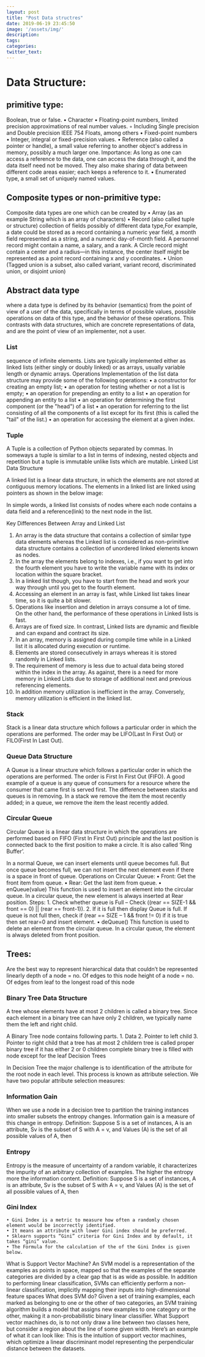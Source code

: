 ```yaml
---
layout: post
title: "Post Data structres"
date: 2019-06-19 23:45:50
image: '/assets/img/'
description:
tags:
categories:
twitter_text:
---
```

# Data Structure:

## primitive type:

Boolean, true or false.
    • Character
    • Floating-point numbers, limited precision approximations of real number values.
        ◦ Including Single precision and Double precision IEEE 754 Floats, among others
    • Fixed-point numbers
    • Integer, integral or fixed-precision values.
    • Reference (also called a pointer or handle), a small value referring to another object's address in memory, possibly a much larger one. Importance: As long as one can access a reference to the data, one can access the data through it, and the data itself need not be moved. They also make sharing of data between different code areas easier; each keeps a reference to it.
    • Enumerated type, a small set of uniquely named values.
## Composite types or non-primitive type:
Composite data types are one which can be created by
    • Array (as an example String which is an array of characters)
    • Record (also called tuple or structure)  collection of fields possibly of different data type,For example, a date could be stored as a record containing a numeric year field, a month field represented as a string, and a numeric day-of-month field. A personnel record might contain a name, a salary, and a rank. A Circle record might contain a center and a radius—in this instance, the center itself might be represented as a point record containing x and y coordinates.
    • Union (Tagged union is a subset, also called variant, variant record, discriminated union, or disjoint union)

## Abstract data type
where a data type is defined by its behavior (semantics) from the point of view of a user of the data, specifically in terms of possible values, possible operations on data of this type, and the behavior of these operations. This contrasts with data structures, which are concrete representations of data, and are the point of view of an implementer, not a user.
### List
sequence of infinite elements. Lists are typically implemented either as linked lists (either singly or doubly linked) or as arrays, usually variable length or dynamic arrays.
Operations
Implementation of the list data structure may provide some of the following operations:
    • a constructor for creating an empty list;
    • an operation for testing whether or not a list is empty;
    • an operation for prepending an entity to a list
    • an operation for appending an entity to a list
    • an operation for determining the first component (or the "head") of a list
    • an operation for referring to the list consisting of all the components of a list except for its first (this is called the "tail" of the list.)
    • an operation for accessing the element at a given index.
### Tuple
A Tuple is a collection of Python objects separated by commas. In someways a tuple is similar to a list in terms of indexing, nested objects and repetition but a tuple is immutable unlike lists which are mutable.
Linked List Data Structure

A linked list is a linear data structure, in which the elements are not stored at contiguous memory locations. The elements in a linked list are linked using pointers as shown in the below image:


In simple words, a linked list consists of nodes where each node contains a data field and a reference(link) to the next node in the list.

Key Differences Between Array and Linked List
1. An array is the data structure that contains a collection of similar type data elements whereas the Linked list is considered as non-primitive data structure contains a collection of unordered linked elements known as nodes.
2. In the array the elements belong to indexes, i.e., if you want to get into the fourth element you have to write the variable name with its index or location within the square bracket.
3. In a linked list though, you have to start from the head and work your way through until you get to the fourth element.
4. Accessing an element in an array is fast, while Linked list takes linear time, so it is quite a bit slower.
5. Operations like insertion and deletion in arrays consume a lot of time. On the other hand, the performance of these operations in Linked lists is fast.
6. Arrays are of fixed size. In contrast, Linked lists are dynamic and flexible and can expand and contract its size.
7. In an array, memory is assigned during compile time while in a Linked list it is allocated during execution or runtime.
9. Elements are stored consecutively in arrays whereas it is stored randomly in Linked lists.
10. The requirement of memory is less due to actual data being stored within the index in the array. As against, there is a need for more memory in Linked Lists due to storage of additional next and previous referencing elements.
11. In addition memory utilization is inefficient in the array. Conversely, memory utilization is efficient in the linked list.

### Stack
Stack is a linear data structure which follows a particular order in which the operations are performed. The order may be LIFO(Last In First Out) or FILO(First In Last Out).

### Queue Data Structure

A Queue is a linear structure which follows a particular order in which the operations are performed. The order is First In First Out (FIFO). A good example of a queue is any queue of consumers for a resource where the consumer that came first is served first. The difference between stacks and queues is in removing. In a stack we remove the item the most recently added; in a queue, we remove the item the least recently added.

### Circular Queue
Circular Queue is a linear data structure in which the operations are performed based on FIFO (First In First Out) principle and the last position is connected back to the first position to make a circle. It is also called ‘Ring Buffer’.

In a normal Queue, we can insert elements until queue becomes full. But once queue becomes full, we can not insert the next element even if there is a space in front of queue.
Operations on Circular Queue:
    • Front: Get the front item from queue.
    • Rear: Get the last item from queue.
    • enQueue(value) This function is used to insert an element into the circular queue. In a circular queue, the new element is always inserted at Rear position.
           Steps:
        1. Check whether queue is Full – Check ((rear == SIZE-1 && front == 0) || (rear == front-1)).
        2. If it is full then display Queue is full. If queue is not full then, check if (rear == SIZE – 1 && front != 0) if it is true then set rear=0 and insert element.
    • deQueue() This function is used to delete an element from the circular queue. In a circular queue, the element is always deleted from front position.
## Trees:
Are the best way to represent hierarchical data that couldn’t be represented linearly
depth of a node = no. Of edges to this node
height of a node = no. Of edges from leaf to the longest road of this node
### Binary Tree Data Structure
A tree whose elements have at most 2 children is called a binary tree. Since each element in a binary tree can have only 2 children, we typically name them the left and right child.

A Binary Tree node contains following parts.
    1. Data
    2. Pointer to left child
    3. Pointer to right child
that a tree has at most 2 childern
tree is called proper binary tree if it has either 2 or 0 children
complete binary tree is filled with node except for the leaf
Decision Trees


In Decision Tree the major challenge is to identification of the attribute for the root node in each level. This process is known as attribute selection. We have two popular attribute selection measures:

### Information Gain
When we use a node in a decision tree to partition the training instances into smaller subsets the entropy changes. Information gain is a measure of this change in entropy.
Definition: Suppose S is a set of instances, A is an attribute, Sv is the subset of S with A = v, and Values (A) is the set of all possible values of A, then

### Entropy
Entropy is the measure of uncertainty of a random variable, it characterizes the impurity of an arbitrary collection of examples. The higher the entropy more the information content.
Definition: Suppose S is a set of instances, A is an attribute, Sv is the subset of S with A = v, and Values (A) is the set of all possible values of A, then

### Gini Index
    • Gini Index is a metric to measure how often a randomly chosen element would be incorrectly identified.
    • It means an attribute with lower Gini index should be preferred.
    • Sklearn supports “Gini” criteria for Gini Index and by default, it takes “gini” value.
    • The Formula for the calculation of the of the Gini Index is given below.

What is Support Vector Machine?
An SVM model is a representation of the examples as points in space, mapped so that the examples of the separate categories are divided by a clear gap that is as wide as possible.
In addition to performing linear classification, SVMs can efficiently perform a non-linear classification, implicitly mapping their inputs into high-dimensional feature spaces
What does SVM do?
Given a set of training examples, each marked as belonging to one or the other of two categories, an SVM training algorithm builds a model that assigns new examples to one category or the other, making it a non-probabilistic binary linear classifier.
What Support vector machines do, is to not only draw a line between two classes here, but consider a region about the line of some given width. Here’s an example of what it can look like:
This is the intuition of support vector machines, which optimize a linear discriminant model representing the perpendicular distance between the datasets.
